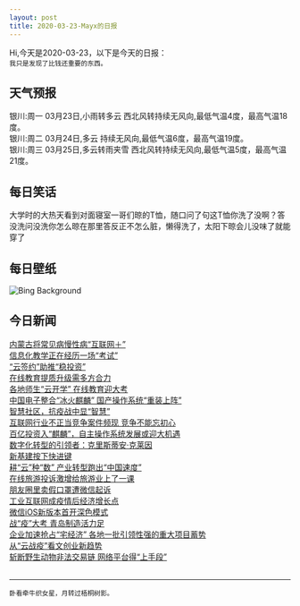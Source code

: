 ```yaml
---
layout: post
title: 2020-03-23-Mayx的日报
---
```


Hi,今天是2020-03-23，以下是今天的日报：<br><small>
我只是发现了比钱还重要的东西。</small><!--more-->
## 天气预报
银川:周一 03月23日,小雨转多云 西北风转持续无风向,最低气温4度，最高气温18度。<br>银川:周二 03月24日,多云 持续无风向,最低气温6度，最高气温19度。<br>银川:周三 03月25日,多云转雨夹雪 西北风转持续无风向,最低气温5度，最高气温21度。
## 每日笑话
大学时的大热天看到对面寝室一哥们晾的T恤，随口问了句这T恤你洗了没啊？答没洗问没洗你怎么晾在那里答反正不怎么脏，懒得洗了，太阳下晾会儿没味了就能穿了
## 每日壁纸
![Bing Background](https://cn.bing.com/th?id=OHR.StepWell_EN-US9916978488_1920x1080.jpg&rf=LaDigue_1920x1080.jpg&pid=hp "Women climbing a stepwell near Amber Fort in Jaipur, Rajasthan, India (© Shanna Baker/Offset)")
## 今日新闻

[内蒙古将常见病慢性病“互联网＋”](http://it.people.com.cn/n1/2020/0323/c1009-31643728.html)   
[信息化教学正在经历一场“考试”](http://it.people.com.cn/n1/2020/0323/c1009-31643492.html)   
[“云签约”助推“稳投资”](http://it.people.com.cn/n1/2020/0323/c1009-31643446.html)   
[在线教育提质升级需多方合力](http://it.people.com.cn/n1/2020/0323/c1009-31643441.html)   
[各地师生“云开学” 在线教育迎大考](http://it.people.com.cn/n1/2020/0323/c1009-31643440.html)   
[中国电子整合“冰火麒麟” 国产操作系统“重装上阵”](http://it.people.com.cn/n1/2020/0323/c1009-31643431.html)   
[智慧社区，抗疫战中显“智慧”](http://it.people.com.cn/n1/2020/0323/c1009-31643448.html)   
[互联网行业不正当竞争案件频现 竞争不能忘初心](http://it.people.com.cn/n1/2020/0323/c1009-31643447.html)   
[百亿投资入“麒麟”，自主操作系统发展或迎大机遇](http://it.people.com.cn/n1/2020/0323/c1009-31643364.html)   
[数字化转型的引领者：克里斯蒂安·克莱因](http://it.people.com.cn/n1/2020/0323/c1009-31643449.html)   
[新基建按下快进键](http://it.people.com.cn/n1/2020/0323/c1009-31643398.html)   
[耕“云”种“数” 产业转型跑出“中国速度”](http://it.people.com.cn/n1/2020/0323/c1009-31643369.html)   
[在线旅游投诉激增给旅游业上了一课](http://it.people.com.cn/n1/2020/0323/c1009-31643382.html)   
[朋友圈里卖假口罩遭微信起诉](http://it.people.com.cn/n1/2020/0323/c1009-31643361.html)   
[工业互联网成疫情后经济增长点](http://it.people.com.cn/n1/2020/0323/c1009-31643348.html)   
[微信iOS新版本首开深色模式](http://it.people.com.cn/n1/2020/0323/c1009-31643368.html)   
[战“疫”大考 青岛制造活力足](http://it.people.com.cn/n1/2020/0320/c1009-31641726.html)   
[企业加速抢占“宅经济” 各地一批引领性强的重大项目蓄势](http://it.people.com.cn/n1/2020/0320/c1009-31641102.html)   
[从“云战疫”看文创业新趋势](http://it.people.com.cn/n1/2020/0320/c1009-31641080.html)   
[斩断野生动物非法交易链 网络平台得“上手段”](http://it.people.com.cn/n1/2020/0320/c1009-31641098.html)   
<br />

***

<small>卧看牵牛织女星，月转过梧桐树影。</small>
